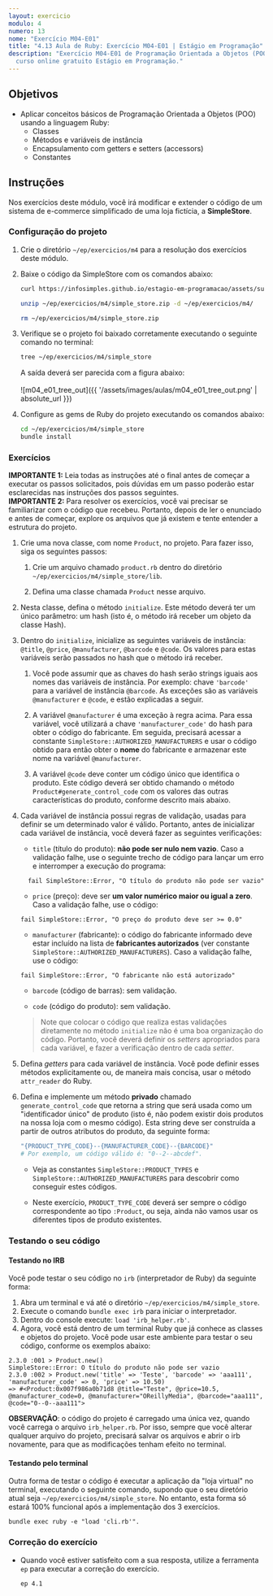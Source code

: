 ```yaml
---
layout: exercicio
modulo: 4
numero: 13
nome: "Exercício M04-E01"
title: "4.13 Aula de Ruby: Exercício M04-E01 | Estágio em Programação"
description: "Exercício M04-E01 de Programação Orientada a Objetos (POO) do
  curso online gratuito Estágio em Programação."
---
```


## Objetivos

- Aplicar conceitos básicos de Programação Orientada a Objetos (POO) usando a linguagem Ruby:
  * Classes
  * Métodos e variáveis de instância
  * Encapsulamento com getters e setters (accessors)
  * Constantes

## Instruções

Nos exercícios deste módulo, você irá modificar e extender o código de um sistema de
e-commerce simplificado de uma loja fictícia, a **SimpleStore**.

### Configuração do projeto

1. Crie o diretório `~/ep/exercicios/m4` para a resolução dos exercícios deste módulo.

2. Baixe o código da SimpleStore com os comandos abaixo:

    ```bash
    curl https://infosimples.github.io/estagio-em-programacao/assets/supplies/m04/simple_store.zip -o ~/ep/exercicios/m4/simple_store.zip

    unzip ~/ep/exercicios/m4/simple_store.zip -d ~/ep/exercicios/m4/

    rm ~/ep/exercicios/m4/simple_store.zip
    ```

3. Verifique se o projeto foi baixado corretamente executando o seguinte comando no terminal:

    ```bash
    tree ~/ep/exercicios/m4/simple_store
    ```

    A saída deverá ser parecida com a figura abaixo:
    <br>
    <br>
    ![m04_e01_tree_out]({{ '/assets/images/aulas/m04_e01_tree_out.png' | absolute_url }})
    <br>

4. Configure as gems de Ruby do projeto executando os comandos abaixo:

    ```bash
    cd ~/ep/exercicios/m4/simple_store
    bundle install
    ```

### Exercícios

<div class="alert alert-warning"><strong>IMPORTANTE 1:</strong> Leia todas as instruções até o final antes de começar a executar os passos solicitados, pois dúvidas em um passo poderão estar esclarecidas nas instruções dos passos seguintes.</div>

<div class="alert alert-warning"><strong>IMPORTANTE 2:</strong> Para resolver os exercícios, você vai precisar se familiarizar com o código que recebeu. Portanto, depois de ler o enunciado e antes de começar, explore os arquivos que já existem e tente entender a estrutura do projeto.</div>

1. Crie uma nova classe, com nome `Product`, no projeto. Para fazer isso, siga os seguintes passos:

    1. Crie um arquivo chamado `product.rb` dentro do diretório `~/ep/exercicios/m4/simple_store/lib`.

    2. Defina uma classe chamada `Product` nesse arquivo.

2. Nesta classe, defina o método `initialize`. Este método deverá ter um único parâmetro: um hash (isto é, o método irá receber um objeto da classe Hash).

3. Dentro do `initialize`, inicialize as seguintes variáveis de instância: `@title`, `@price`, `@manufacturer`, `@barcode` e `@code`. Os valores para estas variáveis serão passados no hash que o método irá receber.

    1. Você pode assumir que as chaves do hash serão strings iguais aos nomes das variáveis de instância. Por exemplo: chave `'barcode'` para a variável de instância `@barcode`. As exceções são as variáveis `@manufacturer` e `@code`, e estão explicadas a seguir.

    2. A variável `@manufacturer` é uma exceção à regra acima. Para essa variável, você utilizará a chave `'manufacturer_code'` do hash para obter o código do fabricante. Em seguida, precisará acessar a constante `SimpleStore::AUTHORIZED_MANUFACTURERS` e usar o código obtido para então obter o **nome** do fabricante e armazenar este nome na variável `@manufacturer`.

    3. A variável `@code` deve conter um código único que identifica o produto. Este código deverá ser obtido chamando o método `Product#generate_control_code` com os valores das outras características do produto, conforme descrito mais abaixo.

4. Cada variável de instância possui regras de validação, usadas para definir se um determinado valor é válido. Portanto, antes de inicializar cada variável de instância, você deverá fazer as seguintes verificações:

    * `title` (título do produto): **não pode ser nulo nem vazio**. Caso a validação falhe, use o seguinte trecho de código para lançar um erro e interromper a execução do programa:

    ```
      fail SimpleStore::Error, "O título do produto não pode ser vazio"
    ```

    * `price` (preço): deve ser **um valor numérico maior ou igual a zero**. Caso a validação falhe, use o código:

    ```
    fail SimpleStore::Error, "O preço do produto deve ser >= 0.0"
    ```

    * `manufacturer` (fabricante): o código do fabricante informado deve estar incluído na lista de **fabricantes autorizados** (ver constante `SimpleStore::AUTHORIZED_MANUFACTURERS`). Caso a validação falhe, use o código:

    ```
    fail SimpleStore::Error, "O fabricante não está autorizado"
    ```

    * `barcode` (código de barras): sem validação.

    * `code` (código do produto): sem validação.

    > Note que colocar o código que realiza estas validações diretamente no método `initialize` não é uma boa organização do código. Portanto, você deverá definir os _setters_ apropriados para cada variável, e fazer a verificação dentro de cada _setter_.

5. Defina *getters* para cada variável de instância. Você pode definir esses
  métodos explicitamente ou, de maneira mais concisa, usar o método `attr_reader` do Ruby.

6. Defina e implemente um método **privado** chamado `generate_control_code` que retorna a string que será usada como um
  "identificador único" de produto (isto é, não podem existir dois produtos na nossa loja com o mesmo código). Esta string deve ser construída a partir de outros atributos do produto, da seguinte forma:

    ```ruby
    "{PRODUCT_TYPE_CODE}--{MANUFACTURER_CODE}--{BARCODE}"
    # Por exemplo, um código válido é: "0--2--abcdef".
    ```

    * Veja as constantes `SimpleStore::PRODUCT_TYPES` e `SimpleStore::AUTHORIZED_MANUFACTURERS` para descobrir como conseguir estes códigos.

    * Neste exercício, `PRODUCT_TYPE_CODE` deverá ser sempre o código correspondente ao tipo `:Product`, ou seja, ainda não vamos usar os diferentes tipos de produto existentes.

### Testando o seu código

#### Testando no IRB

Você pode testar o seu código no `irb` (interpretador de Ruby) da seguinte forma:

1. Abra um terminal e vá até o diretório `~/ep/exercicios/m4/simple_store`.
2. Execute o comando `bundle exec irb` para iniciar o interpretador.
3. Dentro do console execute: `load 'irb_helper.rb'`.
4. Agora, você está dentro de um terminal Ruby que já conhece as classes e objetos do projeto. Você pode usar este ambiente para testar o seu código, conforme os exemplos abaixo:

```text
2.3.0 :001 > Product.new()
SimpleStore::Error: O título do produto não pode ser vazio
2.3.0 :002 > Product.new('title' => 'Teste', 'barcode' => 'aaa111', 'manufacturer_code' => 0, 'price' => 10.50)
=> #<Product:0x007f986a0b71d8 @title="Teste", @price=10.5, @manufacturer_code=0, @manufacturer="OReillyMedia", @barcode="aaa111", @code="0--0--aaa111">
```
**OBSERVAÇÃO**: o código do projeto é carregado uma única vez, quando você carrega o arquivo `irb_helper.rb`. Por isso, sempre que você alterar qualquer arquivo do projeto, precisará salvar os arquivos e abrir o irb novamente, para que as modificações tenham efeito no terminal.

#### Testando pelo terminal

Outra forma de testar o código é executar a aplicação da "loja virtual" no terminal, executando o seguinte comando, supondo que o seu diretório atual seja `~/ep/exercicios/m4/simple_store`. No entanto, esta forma só estará 100% funcional após a implementação dos 3 exercícios.

```text
bundle exec ruby -e "load 'cli.rb'".
```

### Correção do exercício

- Quando você estiver satisfeito com a sua resposta, utilize a ferramenta `ep` para executar a correção do exercício.

    ```bash
    ep 4.1
    ```
